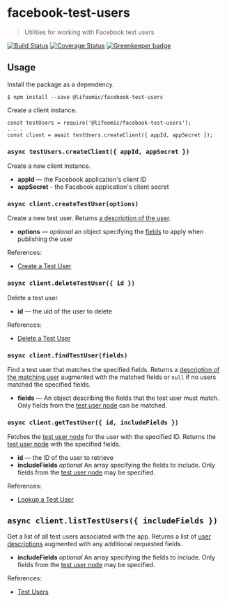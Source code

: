 facebook-test-users
===================

> Utilities for working with Facebook test users

[![Build Status](https://travis-ci.org/lifeomic/facebook-test-users.svg?branch=master)](https://travis-ci.org/lifeomic/facebook-test-users)
[![Coverage Status](https://coveralls.io/repos/github/lifeomic/facebook-test-users/badge.svg?branch=master)](https://coveralls.io/github/lifeomic/facebook-test-users?branch=master)
[![Greenkeeper badge](https://badges.greenkeeper.io/lifeomic/facebook-test-users.svg)](https://greenkeeper.io/)

## Usage

Install the package as a dependency.

```
$ npm install --save @lifeomic/facebook-test-users
```

Create a client instance.

```
const testUsers = require('@lifeomic/facebook-test-users');
. . .
const client = await testUsers.createClient({ appId, appSecret });
```

### `async testUsers.createClient({ appId, appSecret })`

Create a new client instance.

 - **appId** — the Facebook application's client ID
 - **appSecret** - the Facebook application's client secret

### `async client.createTestUser(options)`

Create a new test user. Returns [a description of the user][publish-response].

 - **options** — _optional_ an object specifying the [fields][publish-fields] to
  apply when publishing the user

References:
 - [Create a Test User][publish-user]

### `async client.deleteTestUser({ id })`

Delete a test user.

 - **id** — the uid of the user to delete

References:
  - [Delete a Test User][delete-test-user]

### `async client.findTestUser(fields)`

Find a test user that matches the specified fields. Returns a
[description of the matching user][test-user-fields] augmented with the matched
fields or `null` if no users matched the specified fields.

 - **fields** — An object describing the fields that the test user must match.
   Only fields from the [test user node][test-user-node] can be matched.

### `async client.getTestUser({ id, includeFields })`

Fetches the [test user node][test-user-node] for the user with the specified ID.
Returns the [test user node][test-user-node] with the specified fields.

 - **id** — the ID of the user to retrieve
 - **includeFields** _optional_ An array specifying the fields to include. Only
   fields from the [test user node][test-user-node] may be specified.

References:
 - [Lookup a Test User][test-user-node]

## `async client.listTestUsers({ includeFields })`

Get a list of all test users associated with the app. Returns a list of
[user descriptions][test-user-fields] augmented with any additional requested
fields.

- **includeFields** _optional_ An array specifying the fields to include. Only
  fields from the [test user node][test-user-node] may be specified.

References:
 - [Test Users][test-users]

[delete-test-user]: https://developers.facebook.com/docs/graph-api/reference/v3.0/test-user#deleting "Delete a Test User"
[publish-fields]: https://developers.facebook.com/docs/graph-api/reference/v3.0/app/accounts/test-users#pubfields "Test User Publish Fields"
[publish-response]: https://developers.facebook.com/docs/graph-api/reference/v3.0/app/accounts/test-users#pubresponse "Publish User Response"
[publish-user]: https://developers.facebook.com/docs/graph-api/reference/v3.0/app/accounts/test-users#publish "Create a Test User"
[test-user-fields]: https://developers.facebook.com/docs/graph-api/reference/v3.0/app/accounts/test-users#readfields " Test User Fields"
[test-user-node]: https://developers.facebook.com/docs/graph-api/reference/v3.0/test-user#read "Test User Node"
[test-users]: https://developers.facebook.com/docs/graph-api/reference/v3.0/app/accounts/test-users "Test Users"

